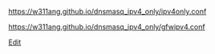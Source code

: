https://w311ang.github.io/dnsmasq_ipv4_only/ipv4only.conf

https://w311ang.github.io/dnsmasq_ipv4_only/gfwipv4.conf

[Edit](https://github.com/w311ang/dnsmasq_ipv4_only/edit/main/ownlist.txt)
